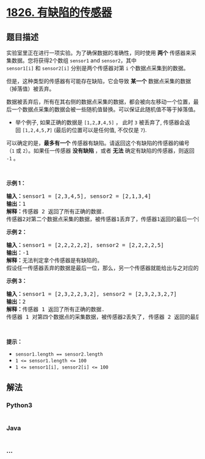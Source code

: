 # [1826. 有缺陷的传感器](https://leetcode-cn.com/problems/faulty-sensor)



## 题目描述

<!-- 这里写题目描述 -->

<p>实验室里正在进行一项实验。为了确保数据的准确性，同时使用 <strong>两个</strong> 传感器来采集数据。您将获得2个数组 <code>sensor1</code> and <code>sensor2</code>，其中 <code>sensor1[i]</code> 和 <code>sensor2[i]</code> 分别是两个传感器对<span style="">第 <code>i</code> 个</span>数据点采集到的数据。</p>

<p>但是，这种类型的传感器有可能存在缺陷，它会导致 <strong>某一个</strong> 数据点采集的数据（掉落值）被丢弃。</p>

<p>数据被丢弃后，所有在其右侧的数据点采集的数据，都会被向左移动一个位置，最后一个数据点采集的数据会被一些随机值替换。可以保证此随机值不等于掉落值。</p>

<ul>
	<li>举个例子, 如果正确的数据是 <code>[1,2,<em><strong>3</strong></em>,4,5]</code> ， 此时 <code>3</code> 被丢弃了, 传感器会返回 <code>[1,2,4,5,<em><strong>7</strong></em>]</code> (最后的位置可以是任何值, 不仅仅是 <code>7</code>).</li>
</ul>

<p>可以确定的是，<strong>最多有一个</strong> 传感器有缺陷。请返回这个有缺陷的传感器的编号 （<code>1</code> 或 <code>2</code>）。如果任一传感器 <strong>没有缺陷</strong> ，或者 <strong>无法</strong> 确定有缺陷的传感器，则返回 <code>-1</code> 。</p>

<p> </p>

<p><strong>示例 1：</strong></p>

<pre>
<strong>输入：</strong>sensor1 = [2,3,4,5], sensor2 = [2,1,3,4]
<strong>输出：</strong>1
<strong>解释：</strong>传感器 2 返回了所有正确的数据.
传感器2对第二个数据点采集的数据，被传感器1丢弃了，传感器1返回的最后一个数据被替换为 5 。</pre>

<p><strong>示例 2：</strong></p>

<pre>
<strong>输入：</strong>sensor1 = [2,2,2,2,2], sensor2 = [2,2,2,2,5]
<strong>输出：</strong>-1
<strong>解释：</strong>无法判定拿个传感器是有缺陷的。
假设任一传感器丢弃的数据是最后一位，那么，另一个传感器就能给出与之对应的输出。
</pre>

<p><strong>示例 3：</strong></p>

<pre>
<strong>输入：</strong>sensor1 = [2,3,2,2,3,2], sensor2 = [2,3,2,3,2,7]
<strong>输出：</strong>2
<strong>解释：</strong>传感器 1 返回了所有正确的数据.
传感器 1 对第四个数据点的采集数据，被传感器2丢失了, 传感器 2 返回的最后一个数据被替换为 7 。
</pre>

<p> </p>

<p><strong>提示：</strong></p>

<ul>
	<li><code>sensor1.length == sensor2.length</code></li>
	<li><code>1 <= sensor1.length <= 100</code></li>
	<li><code>1 <= sensor1[i], sensor2[i] <= 100</code></li>
</ul>


## 解法

<!-- 这里可写通用的实现逻辑 -->

<!-- tabs:start -->

### **Python3**

<!-- 这里可写当前语言的特殊实现逻辑 -->

```python

```

### **Java**

<!-- 这里可写当前语言的特殊实现逻辑 -->

```java

```

### **...**

```

```

<!-- tabs:end -->
